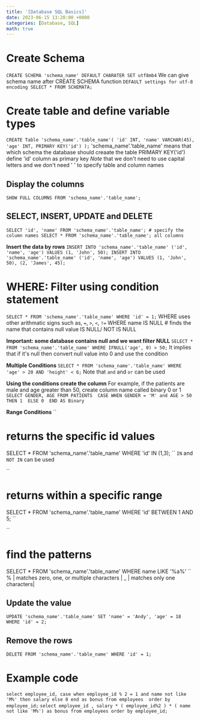```yaml
---
title: '[Database SQL Basics]'
date: 2023-06-15 13:20:00 +0000
categories: [Database, SQL]
math: true
---
```


# Create Schema
``
CREATE SCHEMA 'schema_name' DEFAULT CHARATER SET utf8mb4
``
We can give schema name after CREATE SCHEMA function 
``
DEFAULT settings for utf-8 encoding
SELECT * FROM SCHEMATA;
``

# Create table and define variable types
``
CREATE Table 'schema_name'.'table_name'(
	'id' INT,
	'name' VARCHAR(45),
	'age' INT,
	PRIMARY KEY('id')
);
``
'schema_name'.'table_name' means that which schema the database should creaate the table
PRIMARY KEY('id') define 'id' column as primary key
*Note* that we don't need to use capital letters and we don't need ' ' to specify table and column names

## Display the columns 
``
SHOW FULL COLUMNS FROM 'schema_name'.'table_name';
``

## SELECT, INSERT, UPDATE and DELETE
``
SELECT 'id', 'name' FROM 'schema_name'.'table_name'; # specify the column names
SELECT * FROM 'schema_name'.'table_name'; all columns
``

**Insert the data by rows**
``
INSERT INTO 'schema_name'.'table_name' ('id', 'name', 'age') VALUES (1, 'John', 50);
INSERT INTO 'schema_name'.'table_name' ('id', 'name', 'age') VALUES (1, 'John', 50), (2, 'James', 45);
``

# WHERE: Filter using condition statement 
``
SELECT * FROM 'schema_name'.'table_name' WHERE 'id' = 1;
``
WHERE uses other arithmatic signs such as, `=`, `>`, `<`, `!=`
WHERE name IS NULL # finds the name that contains null value 
IS NULL/ NOT IS NULL

**Important: some database contains null and we want filter NULL**
``
SELECT * FROM 'schema_name'.'table_name' WHERE IFNULL('age', 0) > 50;
``
It implies that if it's null then convert null value into 0 and use the condition

**Multiple Conditions**
``
SELECT * FROM 'schema_name'.'table_name' WHERE 'age' > 20 AND 'height' < 6;
``
Note that `and` and `or` can be used 

**Using the conditions create the column**
For example, if the patients are male and age greater than 50, create column name called binary 0 or 1
``
SELECT GENDER, AGE FROM PATIENTS 
CASE WHEN GENDER = 'M' and AGE > 50 THEN 1 
ELSE 0 
END AS Binary
``

**Range Conditions**
``
# returns the specific id values 
SELECT * FROM 'schema_name'.'table_name' WHERE 'id' IN (1,3); 
``
`IN` and `NOT IN` can be used

``
# returns within a specific range
SELECT * FROM 'schema_name'.'table_name' WHERE 'id' BETWEEN 1 AND 5;
``

``
# find the patterns
SELECT * FROM 'schema_name'.'table_name' WHERE name LIKE '%a%'
``
% | matches zero, one, or multiple characters |
_ | matches only one characters|


## Update the value
``
UPDATE 'schema_name'.'table_name' SET 'name' = 'Andy', 'age' = 18 WHERE 'id' = 2;
``
## Remove the rows 
``
DELETE FROM 'schema_name'.'table_name' WHERE 'id' = 1;
``

# Example code
``
select employee_id,
case when employee_id % 2 = 1 and name not like 'M%' then salary
else 0
end as bonus
from employees 
order by employee_id;
``
``
select employee_id , salary * ( employee_id%2 ) * ( name not like 'M%') as bonus from employees
order by employee_id;
``










